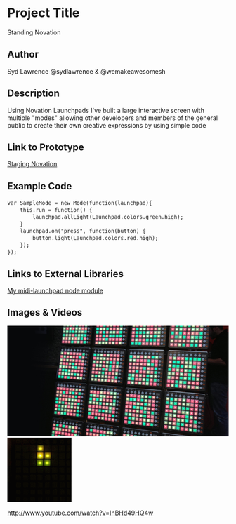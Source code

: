 # Project Title
Standing Novation

## Author
Syd Lawrence @sydlawrence & @wemakeawesomesh

## Description
Using Novation Launchpads I've built a large interactive screen with multiple "modes" allowing other developers and members of the general public to create their own creative expressions by using simple code

## Link to Prototype
[Staging Novation](http://global.novationmusic.com/community/news/standing-novation "Standing Novation blog post")

## Example Code
```
var SampleMode = new Mode(function(launchpad){
    this.run = function() {
        launchpad.allLight(Launchpad.colors.green.high);
    }
    launchpad.on("press", function(button) {
        button.light(Launchpad.colors.red.high);
    });
});
```
## Links to External Libraries
[My midi-launchpad node module](https://github.com/sydlawrence/node-midi-launchpad "node midi-launchpad")

## Images & Videos
![Cover Image](images/cover.jpg?raw=true "Cover Image")
![Tetris GIF](images/example.gif?raw=true "Tetris GIF")

http://www.youtube.com/watch?v=InBHd49HQ4w